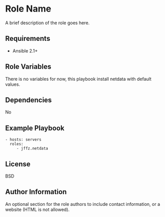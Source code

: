 Role Name
=========

A brief description of the role goes here.

Requirements
------------

- Ansible 2.1+

Role Variables
--------------

There is no variables for now, this playbook install netdata with default values.

Dependencies
------------

No

Example Playbook
----------------

    - hosts: servers
      roles:
         - jffz.netdata

License
-------

BSD

Author Information
------------------

An optional section for the role authors to include contact information, or a website (HTML is not allowed).

